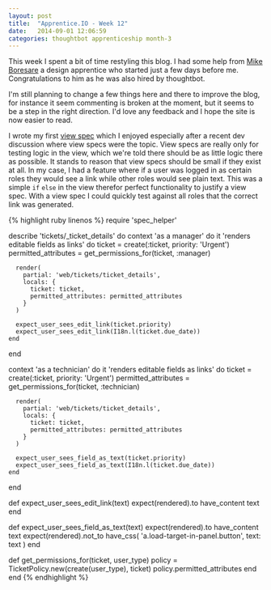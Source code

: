 ```yaml
---
layout: post
title:  "Apprentice.IO - Week 12"
date:   2014-09-01 12:06:59
categories: thoughtbot apprenticeship month-3
---
```


This week I spent a bit of time restyling this blog. I had some help from [Mike
Boresare](http://mikeborsare.com/) a design apprentice who started just a few
days before me. Congratulations to him as he was also hired by thoughtbot.

I'm still planning to change a few things here and there to improve the blog,
for instance it seem commenting is broken at the moment, but it seems to be a
step in the right direction. I'd love any feedback and I hope the site is now
easier to read.

I wrote my first [view
spec](https://www.relishapp.com/rspec/rspec-rails/v/2-0/docs/view-specs/view-spec)
which I enjoyed especially after a recent dev discussion where view specs were
the topic. View specs are really only for testing logic in the view, which we're
told there should be as little logic there as possible. It stands to reason that
view specs should be small if they exist at all. In my case, I had a feature
where if a user was logged in as certain roles they would see a link while other
roles would see plain text. This was a simple `if` `else` in the view therefor
perfect functionality to justify a view spec. With a view spec I could quickly
test against all roles that the correct link was generated.

{% highlight ruby linenos %}
require 'spec_helper'

describe 'tickets/_ticket_details' do
  context 'as a manager' do
    it 'renders editable fields as links' do
      ticket = create(:ticket, priority: 'Urgent')
      permitted_attributes = get_permissions_for(ticket, :manager)

      render(
        partial: 'web/tickets/ticket_details',
        locals: {
          ticket: ticket,
          permitted_attributes: permitted_attributes
        }
      )

      expect_user_sees_edit_link(ticket.priority)
      expect_user_sees_edit_link(I18n.l(ticket.due_date))
    end
  end

  context 'as a technician' do
    it 'renders editable fields as links' do
      ticket = create(:ticket, priority: 'Urgent')
      permitted_attributes = get_permissions_for(ticket, :technician)

      render(
        partial: 'web/tickets/ticket_details',
        locals: {
          ticket: ticket,
          permitted_attributes: permitted_attributes
        }
      )

      expect_user_sees_field_as_text(ticket.priority)
      expect_user_sees_field_as_text(I18n.l(ticket.due_date))
    end
  end

  def expect_user_sees_edit_link(text)
    expect(rendered).to have_content text
  end

  def expect_user_sees_field_as_text(text)
    expect(rendered).to have_content text
    expect(rendered).not_to have_css(
      'a.load-target-in-panel.button', text: text
    )
  end

  def get_permissions_for(ticket, user_type)
    policy = TicketPolicy.new(create(user_type), ticket)
    policy.permitted_attributes
  end
end
{% endhighlight %}
